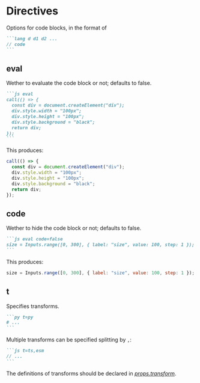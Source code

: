 # Directives

Options for code blocks, in the format of

````md
```lang d d1 d2 ...
// code
```
````

## eval

Wether to evaluate the code block or not; defaults to false.

````md
```js eval
call(() => {
  const div = document.createElement("div");
  div.style.width = "100px";
  div.style.height = "100px";
  div.style.background = "black";
  return div;
});
```
````

This produces:

```js eval
call(() => {
  const div = document.createElement("div");
  div.style.width = "100px";
  div.style.height = "100px";
  div.style.background = "black";
  return div;
});
```

## code

Wether to hide the code block or not; defaults to false.

````md
```js eval code=false
size = Inputs.range([0, 300], { label: "size", value: 100, step: 1 });
```
````

This produces:

```js eval code=false
size = Inputs.range([0, 300], { label: "size", value: 100, step: 1 });
```

## t

Specifies transforms.

````md
```py t=py
# ...
```
````

Multiple transforms can be specified splitting by `,`:

````md
```js t=ts,esm
// ...
```
````

The definitions of transforms should be declared in [_props.transform_](/reference/props#transform).
